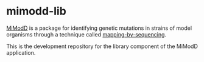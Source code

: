 # mimodd-lib

[MiModD](https://www.celegans.de/mimodd/) is a package for identifying genetic mutations in strains of model organisms through a technique called [mapping-by-sequencing](http://mimodd.readthedocs.io/en/latest/nacreousmap.html).

This is the development repository for the library component of the MiModD application.

